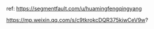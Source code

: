 
ref: https://segmentfault.com/u/huamingfengqingyang

https://mp.weixin.qq.com/s/c9tkrokcDQR375kiwCeV9w?